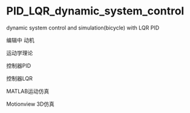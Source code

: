 # PID_LQR_dynamic_system_control
 dynamic system control and simulation(bicycle) with LQR PID 

编辑中
动机



运动学理论


控制器PID


控制器LQR


MATLAB运动仿真




Motionview 3D仿真




